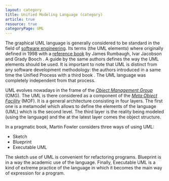```yaml
---
layout: category
title: Unified Modeling Language (category)
article: true
resource: true
categoryPage: UML
---
```

<div>
<p>
The graphical UML language is generally considered to be standard in the field 
of <a href="../software/engineering">software engineering</a>. Its terms (the UML elements) where  originally 
<span itemscope itemtype="http://schema.org/Book">
defined in 
  <span itemprop="datePublished">1998</span>
 with a 
<a itemprop="sameAs" href="http://www.worldcat.org/oclc/245749828">reference book</a> by 
<link itemprop="bookFormat" href="http://schema.org/Hardcover"/>
<meta itemprop="name" content="The Unified Modeling Language Reference Manual"/>
<span itemprop="author">James Rumbaugh</span>,
<span itemprop="author">Ivar Jacobson</span> and
<span itemprop="author">Grady Booch</span>
<meta itemprop="bookEdition" content="1st print"/>
</span>. 
A 
<span itemscope itemtype="http://schema.org/Book"> 
guide
<meta itemprop="datePublished" content="1998"/>
by the same authors 
<link itemprop="sameAs" href="http://www.worldcat.org/oclc/439579495"/>
<link itemprop="bookFormat" href="http://schema.org/Hardcover"/>
<meta itemprop="name" content="The Unified Modeling Language User Guide"/>
<meta itemprop="author" content="Grady Booch"/>
<meta itemprop="author" content="James Rumbaugh"/>
<meta itemprop="author" content="Ivar Jacobson"/>
<meta itemprop="bookEdition" content="1st print"/>
</span>
defines the way the UML elements should be used. It is important to note that UML is distinct from any software development methodology: the authors introduced in a same time the Unified Process with a 
<span itemscope itemtype="http://schema.org/Book"> 
third book
<meta itemprop="datePublished" content="1998"/> 
<link itemprop="sameAs" href="http://www.worldcat.org/oclc/613267531"/>
<link itemprop="bookFormat" href="http://schema.org/Hardcover"/>
<meta itemprop="name" content="The Unified Software Development Process"/>
<meta itemprop="author" content="Ivar Jacobson"/>
<meta itemprop="author" content="Grady Booch"/>
<meta itemprop="author" content="James Rumbaugh"/>
<meta itemprop="bookEdition" content="1st print"/>
</span>. The UML language was completely independent from that process.
</p>
<p>
UML evolves nowadays in the frame of the <a href="http://omg.org/"><em>Object Management Group</em></a> (OMG). The UML is there considered as a component of the <a href="http://omg.org/mof/"><em>Meta Object Facility</em></a> (MOF). It is a general architecture consisting in four layers. The first one is a metamodel which allows to define the elements of the language (UML) which is the second level. The third layer is the reality being modeled (using the language) and the at the latest layer comes the object structure.
</p>
<p>
In a 
<span itemscope itemtype="http://schema.org/Book"> 
pragmatic book, 
<meta itemprop="datePublished" content="2013"/> 
<link itemprop="sameAs" href="http://www.worldcat.org/oclc/892608752"/>
<link itemprop="bookFormat" href="http://schema.org/Paperback"/>
<meta itemprop="name" content="UML distilled : a brief guide to the standard object modeling language"/>
<span itemprop="author">Martin Fowler</span>
<meta itemprop="bookEdition" content="3rd ed., 19. printing"/>
</span>
considers three ways of using UML:
</p>
<ul>
<li>Sketch</li>
<li>Blueprint</li>
<li>Executable UML</li>
</ul>
<p>
The sketch use of UML is convenient for refactoring programs. Blueprint is in a way the academic use of the language. Finally, Executable UML is a kind of extreme practice of the language in which it becomes the main way of expression for a program.
</p>
</div>